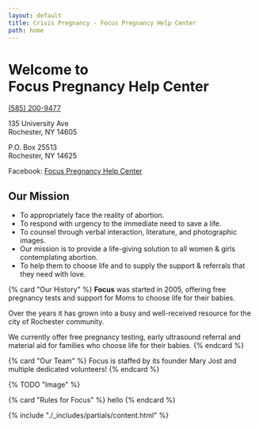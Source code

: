 ```yaml
---
layout: default
title: Crisis Pregnancy - Focus Pregnancy Help Center 
path: home
---
```


<div class="container mx-auto lg:h-screen flex flex-col justify-center items-center">

<h1>
  Welcome to
  <br />
  <strong class="bg-clip-text text-transparent bg-gradient-to-r from-blue-500 to-purple-500">
    Focus Pregnancy Help Center
  </strong>
</h1>

<div class="phone">

[(585) 200-9477](tel:5852009477)

</div>

<div class="flex px-4 sp-4">
  <p class="address px-4">
    135 University Ave
    <br />
    Rochester, NY 14605
  </p>
  <p class="address px-4">
    P.O. Box 25513
    <br />
    Rochester, NY 14625
  </p>
</div>

Facebook: [Focus Pregnancy Help Center](https://www.facebook.com/focuspregnancyhelpcenter/)

<card>

## Our Mission

- To appropriately face the reality of abortion.
- To respond with urgency to the immediate need to save a life.
- To counsel through verbal interaction, literature, and photographic images.
- Our mission is to provide a life-giving solution to all women & girls contemplating abortion.
- To help them to choose life and to supply the support & referrals that they need with love.

</card>

  
{% card "Our History" %}
**Focus** was started in 2005, offering free pregnancy tests and support for Moms to choose life for their babies.

Over the years it has grown into a busy and well-received resource for the city of Rochester community.

We currently offer free pregnancy testing, early ultrasound referral and material aid for families who choose life for their babies.
{% endcard %}


{% card "Our Team" %}
Focus is staffed by its founder Mary Jost and multiple dedicated volunteers!
{% endcard %}

{% TODO "Image" %}


{% card "Rules for Focus" %}
hello
{% endcard %}



{% include "./_includes/partials/content.html" %}

</div>
